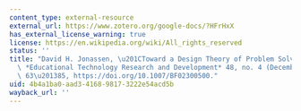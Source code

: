 ```yaml
---
content_type: external-resource
external_url: https://www.zotero.org/google-docs/?HFrHxX
has_external_license_warning: true
license: https://en.wikipedia.org/wiki/All_rights_reserved
status: ''
title: "David H. Jonassen, \u201CToward a Design Theory of Problem Solving,\u201D\
  \ *Educational Technology Research and Development* 48, no. 4 (December 1, 2000):\
  \ 63\u201385, https://doi.org/10.1007/BF02300500."
uid: 4b4a1ba0-aad3-4168-9817-3222e54acd5b
wayback_url: ''
---
```


